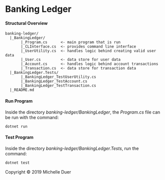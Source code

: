 # Banking Ledger
#### Structural Overview

```
banking-ledger/
  |_BankingLedger/
       |_Program.cs      <- main program that is run
       |_CLInterface.cs  <- provides command line interface
       |_UserUtility.cs  <- handles logic behind creating valid user data
       |_User.cs         <- data store for user data
       |_Account.cs      <- handles logic behind account transactions
       |_Transaction.cs  <- data store for transaction data
  |_BankingLedger.Tests/
       |_BankingLedger_TestUserUtility.cs
       |_BankingLedger_TestAccount.cs
       |_BankingLedger_TestTransaction.cs
  |_README.md
```



#### Run Program

Inside the directory _banking-ledger/BankingLedger_, the _Program.cs_ file can be run with the command:  

`dotnet run`



#### Test Program

Inside the directory _banking-ledger/BankingLedger.Tests_, run the command:  

`dotnet test`






Copyright © 2019 Michelle Duer